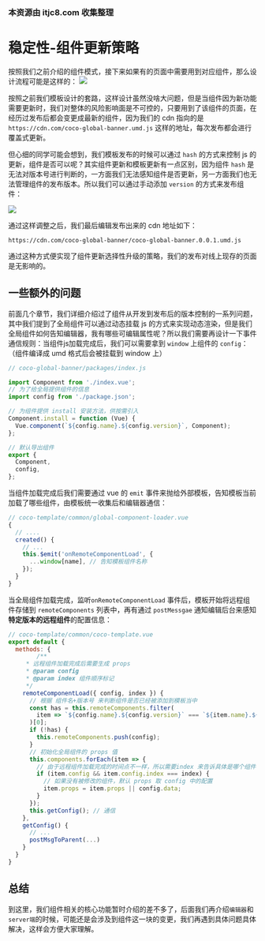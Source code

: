 ### 本资源由 itjc8.com 收集整理
# 稳定性-组件更新策略
按照我们之前介绍的组件模式，接下来如果有的页面中需要用到对应组件，那么设计流程可能是这样的：
![](https://p1-juejin.byteimg.com/tos-cn-i-k3u1fbpfcp/2aaa9426bffa4346b7538edcb2e00ff9~tplv-k3u1fbpfcp-watermark.image)

按照之前我们模板设计的套路，这样设计虽然没啥大问题，但是当组件因为新功能需要更新时，我们对整体的风险影响面是不可控的，只要用到了该组件的页面，在经历过发布后都会变更成最新的组件，因为我们的 cdn 指向的是 `https://cdn.com/coco-global-banner.umd.js` 这样的地址，每次发布都会进行覆盖式更新。

但心细的同学可能会想到，我们模板发布的时候可以通过 `hash` 的方式来控制 js 的更新，组件是否可以呢？其实组件更新和模板更新有一点区别，因为组件 `hash` 是无法对版本号进行判断的，一方面我们无法感知组件是否更新，另一方面我们也无法管理组件的发布版本。所以我们可以通过手动添加 `version` 的方式来发布组件：

![](https://p3-juejin.byteimg.com/tos-cn-i-k3u1fbpfcp/55bfe288a37f4112a27526d66caee3d5~tplv-k3u1fbpfcp-watermark.image)

通过这样调整之后，我们最后编辑发布出来的 cdn 地址如下：
```
https://cdn.com/coco-global-banner/coco-global-banner.0.0.1.umd.js
```
通过这种方式便实现了组件更新选择性升级的策略，我们的发布对线上现存的页面是无影响的。

## 一些额外的问题
前面几个章节，我们详细介绍过了组件从开发到发布后的版本控制的一系列问题，其中我们提到了全局组件可以通过动态挂载 js 的方式来实现动态渲染，但是我们全局组件如何告知编辑器，我有哪些可编辑属性呢？所以我们需要再设计一下事件通信规则：当组件js加载完成后，我们可以需要拿到 `window` 上组件的 `config`：（组件编译成 umd 格式后会被挂载到 window 上）
```js
// coco-global-banner/packages/index.js

import Component from './index.vue';
// 为了给全局提供组件的信息
import config from './package.json';

// 为组件提供 install 安装方法，供按需引入
Component.install = function (Vue) {
  Vue.component(`${config.name}.${config.version}`, Component);
};

// 默认导出组件
export {
  Component,
  config,
};
```
当组件加载完成后我们需要通过 vue 的 `emit` 事件来抛给外部模板，告知模板当前加载了哪些组件，由模板统一收集后和编辑器通信：
```js
// coco-template/common/global-component-loader.vue
{
  // ....
  created() {
    // ...
    this.$emit('onRemoteComponentLoad', {
      ...window[name], // 告知模板组件名称
    });
  }
}
```
当全局组件加载完成，监听`onRemoteComponentLoad` 事件后，模板开始将远程组件存储到 `remoteComponents` 列表中，再有通过 `postMessgae` 通知编辑后台来感知**特定版本的远程组件**的配置信息：

```js
// coco-template/common/coco-template.vue
export default {
  methods: {
        /**
     * 远程组件加载完成后需要生成 props
     * @param config
     * @param index 组件顺序标记
     */
    remoteComponentLoad({ config, index }) {
      // 根据 组件名+版本号 来判断组件是否已经被添加到模板当中
      const has = this.remoteComponents.filter(
        item => `${config.name}.${config.version}` === `${item.name}.${item.version}`
      )[0];
      if (!has) {
        this.remoteComponents.push(config);
      }
      // 初始化全局组件的 props 值
      this.components.forEach(item => {
        // 由于远程组件加载完成的时间点不一样，所以需要index 来告诉具体是哪个组件 load 完成
        if (item.config && item.config.index === index) {
          // 如果没有被修改的组件，默认 props 取 config 中的配置
          item.props = item.props || config.data;
        }
      });
      this.getConfig(); // 通信
    },
    getConfig() {
      // ...
      postMsgToParent(...)
    }
  }
}
```

## 总结
到这里，我们组件相关的核心功能暂时介绍的差不多了，后面我们再介绍`编辑器`和`server端`的时候，可能还是会涉及到组件这一块的变更，我们再遇到具体问题具体解决，这样会方便大家理解。